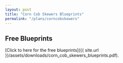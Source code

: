 ```yaml
---
layout: post
title: "Corn Cob Skewers Blueprints"
permalink: "/plans/corncobskewers"
---
```


## Free Blueprints
[Click to here for the free blueprints]({{ site.url }}/assets/downloads/corn_cob_skewers_blueprints.pdf).